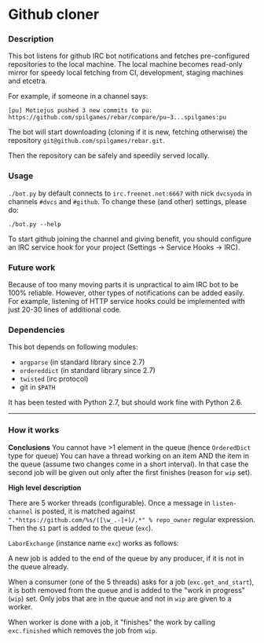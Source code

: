 # Github cloner

### Description

This bot listens for github IRC bot notifications and fetches pre-configured
repositories to the local machine. The local machine becomes read-only mirror
for speedy local fetching from CI, development, staging machines and etcetra.

For example, if someone in a channel says:

    [pu] Motiejus pushed 3 new commits to pu: https://github.com/spilgames/rebar/compare/pu~3...spilgames:pu

The bot will start downloading (cloning if it is new, fetching otherwise) the
repository `git@github.com/spilgames/rebar.git`.

Then the repository can be safely and speedily served locally.

### Usage

`./bot.py` by default connects to `irc.freenet.net:6667` with nick `dvcsyoda`
in channels `#dvcs` and `#github`. To change these (and other) settings, please
do:

    ./bot.py --help

To start github joining the channel and giving benefit, you should configure an
IRC service hook for your project (Settings →  Service Hooks →  IRC).

### Future work

Because of too many moving parts it is unpractical to aim IRC bot to be 100%
reliable. However, other types of notifications can be added easily. For
example, listening of HTTP service hooks could be implemented with just 20-30
lines of additional code.

### Dependencies

This bot depends on following modules:
* `argparse` (in standard library since 2.7)
* `ordereddict` (in standard library since 2.7)
* `twisted` (irc protocol)
* git in `$PATH`

It has been tested with Python 2.7, but should work fine with Python 2.6.

---

### How it works

**Conclusions**
You cannot have >1 element in the queue (hence `OrderedDict` type for queue)
You can have a thread working on an item AND the item in the queue (assume
two changes come in a short interval). In that case the second job will be 
given out only after the first finishes (reason for `wip` set).

**High level description**

There are 5 worker threads (configurable). Once a message in `listen-channel`
is posted, it is matched against `".*https://github.com/%s/([\w_.-]+)/.*" %
repo_owner` regular expression. Then the `$1` part is added to the queue
(`exc`).

`LaborExchange` (instance name `exc`) works as follows:

A new job is added to the end of the queue by any producer, if it is not in the
queue already.

When a consumer (one of the 5 threads) asks for a job (`exc.get_and_start`), it
is both removed from the queue and is added to the "work in progress" (`wip`)
set. Only jobs that are in the queue and not in `wip` are given to a worker.

When worker is done with a job, it "finishes" the work by calling
`exc.finished` which removes the job from `wip`.

